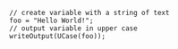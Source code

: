 ```luceescript+trycf
  // create variable with a string of text
  foo = "Hello World!";
  // output variable in upper case
  writeOutput(UCase(foo));
```
